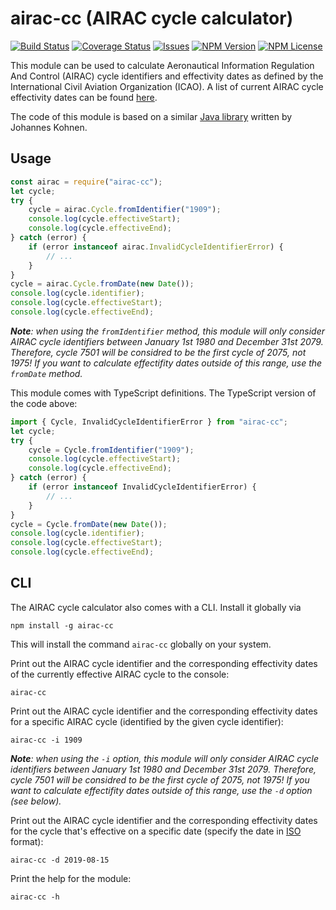 # airac-cc (AIRAC cycle calculator)

[![Build Status](https://travis-ci.org/fundter/airac-cc.svg?branch=master)](https://travis-ci.org/fundter/airac-cc)
[![Coverage Status](https://coveralls.io/repos/github/fundter/airac-cc/badge.svg?branch=master)](https://coveralls.io/github/fundter/airac-cc?branch=master)
[![Issues](https://img.shields.io/github/issues/fundter/airac-cc)](https://github.com/fundter/airac-cc/issues)
[![NPM Version](https://img.shields.io/npm/v/airac-cc)](https://npmjs.org/package/airac-cc)
[![NPM License](https://img.shields.io/npm/l/airac-cc)](https://npmjs.org/package/airac-cc)

This module can be used to calculate Aeronautical Information Regulation And Control (AIRAC) cycle identifiers and effectivity dates as defined by the International Civil Aviation Organization (ICAO). A list of current AIRAC cycle effectivity dates can be found [here](https://www.nm.eurocontrol.int/RAD/common/airac_dates.html).

The code of this module is based on a similar [Java library](https://github.com/jwkohnen/airac-java/) written by Johannes Kohnen.

## Usage

```javascript
const airac = require("airac-cc");
let cycle;
try {
    cycle = airac.Cycle.fromIdentifier("1909");
    console.log(cycle.effectiveStart);
    console.log(cycle.effectiveEnd);
} catch (error) {
    if (error instanceof airac.InvalidCycleIdentifierError) {
        // ...
    }
}
cycle = airac.Cycle.fromDate(new Date());
console.log(cycle.identifier);
console.log(cycle.effectiveStart);
console.log(cycle.effectiveEnd);
```

*__Note__: when using the `fromIdentifier` method, this module will only consider AIRAC cycle identifiers between January 1st 1980 and December 31st 2079. Therefore, cycle 7501 will be considred to be the first cycle of 2075, not 1975! If you want to calculate effectifity dates outside of this range, use the `fromDate` method.*

This module comes with TypeScript definitions. The TypeScript version of the code above:

```typescript
import { Cycle, InvalidCycleIdentifierError } from "airac-cc";
let cycle;
try {
    cycle = Cycle.fromIdentifier("1909");
    console.log(cycle.effectiveStart);
    console.log(cycle.effectiveEnd);
} catch (error) {
    if (error instanceof InvalidCycleIdentifierError) {
        // ...
    }
}
cycle = Cycle.fromDate(new Date());
console.log(cycle.identifier);
console.log(cycle.effectiveStart);
console.log(cycle.effectiveEnd);
```

## CLI

The AIRAC cycle calculator also comes with a CLI. Install it globally via

    npm install -g airac-cc

This will install the command `airac-cc` globally on your system.

Print out the AIRAC cycle identifier and the corresponding effectivity dates of the currently effective AIRAC cycle to the console:

    airac-cc

Print out the AIRAC cycle identifier and the corresponding effectivity dates for a specific AIRAC cycle (identified by the given cycle identifier):

    airac-cc -i 1909

*__Note__: when using the `-i` option, this module will only consider AIRAC cycle identifiers between January 1st 1980 and December 31st 2079. Therefore, cycle 7501 will be considred to be the first cycle of 2075, not 1975! If you want to calculate effectifity dates outside of this range, use the `-d` option (see below).* 

Print out the AIRAC cycle identifier and the corresponding effectivity dates for the cycle that's effective on a specific date (specify the date in [ISO](https://www.iso.org/iso-8601-date-and-time-format.html) format):

    airac-cc -d 2019-08-15

Print the help for the module:

    airac-cc -h
